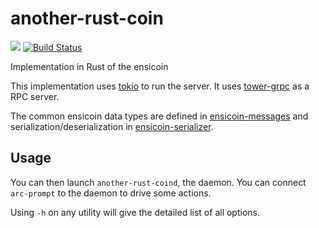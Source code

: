 # another-rust-coin
[![](https://tokei.rs/b1/github/EnsicoinDevs/another-rust-coin)](https://github.com/EnsicoinDevs/another-rust-coin)
[![Build Status](https://travis-ci.com/EnsicoinDevs/another-rust-coin.svg?branch=master)](https://travis-ci.com/EnsicoinDevs/another-rust-coin)

Implementation in Rust of the ensicoin

This implementation uses [tokio](https://tokio.rs/) to run the server. It uses [tower-grpc](https://github.com/tower-rs/tower-grpc/) as a RPC server.

The common ensicoin data types are defined in [ensicoin-messages](https://github.com/EnsicoinDevs/ensicoin-message) and serialization/deserialization in [ensicoin-serializer](https://github.com/EnsicoinDevs/ensicoin-serializer).

## Usage

You can then launch `another-rust-coind`, the daemon. You can connect `arc-prompt` to the daemon to drive some actions.

Using `-h` on any utility will give the detailed list of all options.

